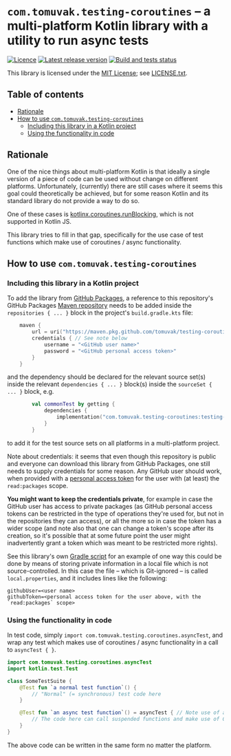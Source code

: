 # `com.tomuvak.testing-coroutines` – a multi-platform Kotlin library with a utility to run async tests
[![Licence][1]][2]
[![Latest release version][3]][4]
[![Build and tests status][5]][6]

This library is licensed under the [MIT License](https://en.wikipedia.org/wiki/MIT_License);
see [LICENSE.txt](LICENSE.txt).

## Table of contents
* [Rationale](#rationale)
* [How to use `com.tomuvak.testing-coroutines`](#how-to-use-comtomuvaktesting-coroutines)
  * [Including this library in a Kotlin project](#including-this-library-in-a-kotlin-project)
  * [Using the functionality in code](#using-the-functionality-in-code)

## Rationale
One of the nice things about multi-platform Kotlin is that ideally a single version of a piece of code can be used
without change on different platforms. Unfortunately, (currently) there are still cases where it seems this goal could
theoretically be achieved, but for some reason Kotlin and its standard library do not provide a way to do so.

One of these cases is [kotlinx.coroutines.runBlocking][7], which is not supported in Kotlin JS.

This library tries to fill in that gap, specifically for the use case of test functions which make use of coroutines /
async functionality.

## How to use `com.tomuvak.testing-coroutines`

### Including this library in a Kotlin project
To add the library from
[GitHub Packages](https://docs.github.com/en/packages/learn-github-packages/introduction-to-github-packages), a
reference to this repository's GitHub Packages
[Maven repository](https://maven.apache.org/guides/introduction/introduction-to-repositories.html) needs to be added
inside the `repositories { ... }` block in the project's `build.gradle.kts` file:

```kotlin
    maven {
        url = uri("https://maven.pkg.github.com/tomuvak/testing-coroutines")
        credentials { // See note below
            username = "<GitHub user name>"
            password = "<GitHub personal access token>"
        }
    }
```

and the dependency should be declared for the relevant source set(s) inside the relevant `dependencies { ... }` block(s)
inside the `sourceSet { ... }` block, e.g.

```kotlin
        val commonTest by getting {
            dependencies {
                implementation("com.tomuvak.testing-coroutines:testing-coroutines:0.0.1")
            }
        }
```

to add it for the test source sets on all platforms in a multi-platform project.

Note about credentials: it seems that even though this repository is public and everyone can download this library from
GitHub Packages, one still needs to supply credentials for some reason. Any GitHub user should work, when provided with
a [personal access
token](https://docs.github.com/en/authentication/keeping-your-account-and-data-secure/creating-a-personal-access-token)
for the user with (at least) the `read:packages` scope.

**You might want to keep the credentials private**, for example in case the GitHub user has access to private packages
(as GitHub personal access tokens can be restricted in the type of operations they're used for, but not in the
repositories they can access), or all the more so in case the token has a wider scope (and note also that one can change
a token's scope after its creation, so it's possible that at some future point the user might inadvertently grant a
token which was meant to be restricted more rights).

See this library's own [Gradle script](build.gradle.kts) for an example of one way this could be done by means of
storing private information in a local file which is not source-controlled. In this case the file – which is Git-ignored
– is called `local.properties`, and it includes lines like the following:

```properties
githubUser=<user name>
githubToken=<personal access token for the user above, with the `read:packages` scope>
```

### Using the functionality in code
In test code, simply `import com.tomuvak.testing.coroutines.asyncTest`, and wrap any test which makes use of coroutines
/ async functionality in a call to `asyncTest { }`.

```kotlin
import com.tomuvak.testing.coroutines.asyncTest
import kotlin.test.Test

class SomeTestSuite {
    @Test fun `a normal test function`() {
        // "Normal" (= synchronous) test code here
    }

    @Test fun `an async test function`() = asyncTest { // Note use of asyncTest
        // The code here can call suspended functions and make use of CoroutineScope.
    }
}
```

The above code can be written in the same form no matter the platform.

[1]: https://img.shields.io/github/license/tomuvak/testing-coroutines?label=Licence
[2]: LICENSE.txt
[3]: https://img.shields.io/github/v/tag/tomuvak/testing-coroutines?label=Latest%20release
[4]: https://github.com/tomuvak/testing-coroutines/tags
[5]: https://github.com/tomuvak/testing-coroutines/actions/workflows/check-on-push.yaml/badge.svg
[6]: https://github.com/tomuvak/testing-coroutines/actions/workflows/check-on-push.yaml
[7]: https://kotlinlang.org/api/kotlinx.coroutines/kotlinx-coroutines-core/kotlinx.coroutines/run-blocking.html
